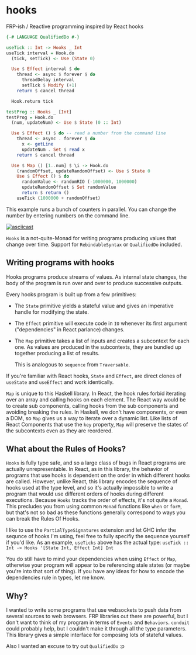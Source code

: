 # hooks

FRP-ish / Reactive programming inspired by React hooks

```haskell
{-# LANGUAGE QualifiedDo #-}

useTick :: Int -> Hooks _ Int
useTick interval = Hook.do
  (tick, setTick) <- Use (State 0)

  Use $ Effect interval $ do
    thread <- async $ forever $ do
      threadDelay interval
      setTick $ Modify (+1)
    return $ cancel thread

  Hook.return tick 

testProg :: Hooks _ [Int]
testProg = Hook.do
  (num, updateNum) <- Use $ State (0 :: Int)

  Use $ Effect () $ do -- read a number from the command line
    thread <- async . forever $ do
      x <- getLine
      updateNum . Set $ read x
    return $ cancel thread

  Use $ Map () [1..num] $ \i -> Hook.do
    (randomOffset, updateRandomOffset) <- Use $ State 0
    Use $ Effect () $ do
      randomValue <- randomRIO (-1000000, 1000000)
      updateRandomOffset $ Set randomValue
      return $ return ()
    useTick (1000000 + randomOffset)
```

This example runs a bunch of counters in parallel. You can change the number
by entering numbers on the command line.

[![asciicast](https://asciinema.org/a/D63N4XhgMr7dxduVg8sXql3Kh.svg)](https://asciinema.org/a/D63N4XhgMr7dxduVg8sXql3Kh)

`Hooks` is a not-quite-Monad for writing programs producing values
that change over time. Support for `RebindableSyntax` or `QualifiedDo` included.


## Writing programs with hooks

Hooks programs produce streams of values. As internal state changes, the body of 
the program is run over and over to produce successive outputs. 

Every hooks program is built up from a few primitives:

* The `State` primitive yields a stateful value and gives an imperative handle for modifying the state.    
* The `Effect` primitive will execute code in `IO` whenever its first argument ("dependencies" in React parlance) 
  changes.   
* The `Map` primitive takes a list of inputs and creates a subcontext for each one. 
  As values are produced in the subcontexts, they are bundled up together producing a list of results. 

  This is analogous to `sequence` from `Traversable`. 


If you're familiar with React hooks, `State` and `Effect`, are direct clones of `useState` and `useEffect` and work 
identically. 

`Map` is unique to this Haskell library. In React, the hook rules forbid iterating over an array and calling
 hooks on each element. The React way would be to create sub components, calling hooks from the sub components and 
 avoiding breaking the rules. In Haskell, we don't have components, or even a DOM, so `Map` gives us a way to 
 iterate over a dynamic list. Like lists of React Components that use the `key` property, `Map` will preserve the states
 of the subcontexts even as they are reordered.
 
## What about the Rules of Hooks?

`Hooks` is fully type safe, and so a large class of bugs in React programs are actually unrepresentable. In React, as in
this library, the behavior of programs that use hooks is dependent on the order in which different hooks are called. However,
unlike React, this library encodes the sequence of hooks used at the type level, and so it's actually impossible to write
a program that would use different orders of hooks during different executions. Because `Hooks` tracks the order of effects,
it's not quite a `Monad`. This precludes you from using common `Monad` functions like `when` or `forM`, but that's not so
bad as these functions generally correspond to ways you can break the Rules Of Hooks.

I like to use the `PartialTypeSignatures` extension and let GHC infer the sequnce of hooks I'm using, feel free to fully
specifiy the sequence yourself if you'd like. As an example, `useTicks` above has the actual 
type: `useTick :: Int -> Hooks '[State Int, Effect Int] Int`

You do still have to mind your dependencies when using `Effect` or `Map`, otherwise your program will appear to be 
referencing stale states (or maybe you're into that sort of thing). If you have any ideas for how to encode the 
dependencies rule in types, let me know. 

## Why? 

I wanted to write some programs that use websockets to push data from several sources to web browsers. FRP libraries 
out there are powerful, but I don't want to think of my program in terms of `Events` and `Behaviors`. `conduit` could
probably help, but I couldn't make it through all the type parameters. This library gives a simple interface for 
composing lots of stateful values.

Also I wanted an excuse to try out `QualifiedDo` :p 

